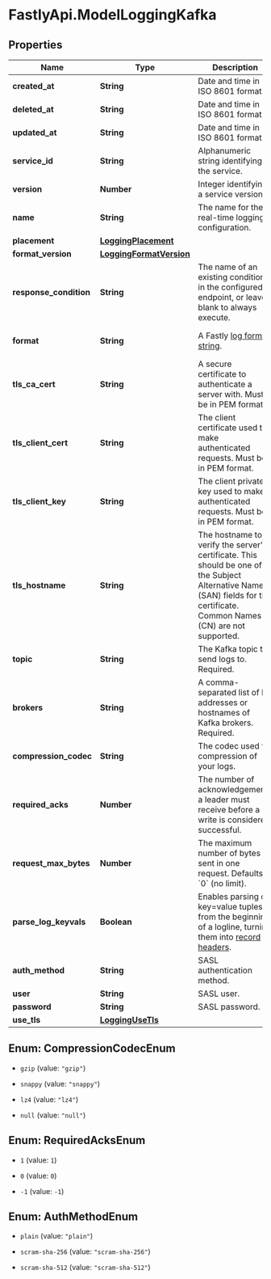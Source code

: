 # FastlyApi.ModelLoggingKafka

## Properties

Name | Type | Description | Notes
------------ | ------------- | ------------- | -------------
**created_at** | **String** | Date and time in ISO 8601 format. | [optional] [readonly] 
**deleted_at** | **String** | Date and time in ISO 8601 format. | [optional] [readonly] 
**updated_at** | **String** | Date and time in ISO 8601 format. | [optional] [readonly] 
**service_id** | **String** | Alphanumeric string identifying the service. | [optional] 
**version** | **Number** | Integer identifying a service version. | [optional] [readonly] 
**name** | **String** | The name for the real-time logging configuration. | [optional] 
**placement** | [**LoggingPlacement**](LoggingPlacement.md) |  | [optional] 
**format_version** | [**LoggingFormatVersion**](LoggingFormatVersion.md) |  | [optional] 
**response_condition** | **String** | The name of an existing condition in the configured endpoint, or leave blank to always execute. | [optional] 
**format** | **String** | A Fastly [log format string](https://docs.fastly.com/en/guides/custom-log-formats). | [optional] [default to &#39;%h %l %u %t &quot;%r&quot; %&amp;gt;s %b&#39;]
**tls_ca_cert** | **String** | A secure certificate to authenticate a server with. Must be in PEM format. | [optional] [default to &#39;null&#39;]
**tls_client_cert** | **String** | The client certificate used to make authenticated requests. Must be in PEM format. | [optional] [default to &#39;null&#39;]
**tls_client_key** | **String** | The client private key used to make authenticated requests. Must be in PEM format. | [optional] [default to &#39;null&#39;]
**tls_hostname** | **String** | The hostname to verify the server&#39;s certificate. This should be one of the Subject Alternative Name (SAN) fields for the certificate. Common Names (CN) are not supported. | [optional] [default to &#39;null&#39;]
**topic** | **String** | The Kafka topic to send logs to. Required. | [optional] 
**brokers** | **String** | A comma-separated list of IP addresses or hostnames of Kafka brokers. Required. | [optional] 
**compression_codec** | **String** | The codec used for compression of your logs. | [optional] 
**required_acks** | **Number** | The number of acknowledgements a leader must receive before a write is considered successful. | [optional] [default to RequiredAcksEnum.1]
**request_max_bytes** | **Number** | The maximum number of bytes sent in one request. Defaults &#x60;0&#x60; (no limit). | [optional] [default to 0]
**parse_log_keyvals** | **Boolean** | Enables parsing of key&#x3D;value tuples from the beginning of a logline, turning them into [record headers](https://cwiki.apache.org/confluence/display/KAFKA/KIP-82+-+Add+Record+Headers). | [optional] 
**auth_method** | **String** | SASL authentication method. | [optional] 
**user** | **String** | SASL user. | [optional] 
**password** | **String** | SASL password. | [optional] 
**use_tls** | [**LoggingUseTls**](LoggingUseTls.md) |  | [optional] 



## Enum: CompressionCodecEnum


* `gzip` (value: `"gzip"`)

* `snappy` (value: `"snappy"`)

* `lz4` (value: `"lz4"`)

* `null` (value: `"null"`)





## Enum: RequiredAcksEnum


* `1` (value: `1`)

* `0` (value: `0`)

* `-1` (value: `-1`)





## Enum: AuthMethodEnum


* `plain` (value: `"plain"`)

* `scram-sha-256` (value: `"scram-sha-256"`)

* `scram-sha-512` (value: `"scram-sha-512"`)




